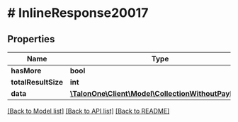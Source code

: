 # # InlineResponse20017

## Properties

Name | Type | Description | Notes
------------ | ------------- | ------------- | -------------
**hasMore** | **bool** |  | [optional] 
**totalResultSize** | **int** |  | [optional] 
**data** | [**\TalonOne\Client\Model\CollectionWithoutPayload[]**](CollectionWithoutPayload.md) |  | 

[[Back to Model list]](../../README.md#documentation-for-models) [[Back to API list]](../../README.md#documentation-for-api-endpoints) [[Back to README]](../../README.md)


